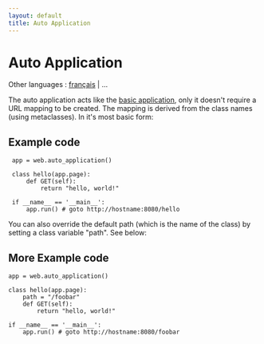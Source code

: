 ```yaml
---
layout: default
title: Auto Application
---
```


# Auto Application

Other languages : [français](/docs/0.3/apps/auto/fr) | ...

The auto application acts like the [basic application](/docs/0.3/apps/basic), only it doesn't require a URL mapping to be created.  The mapping is derived from the class names (using metaclasses). In it's most basic form:

## Example code 

     app = web.auto_application() 

     class hello(app.page): 
         def GET(self): 
             return "hello, world!"
     
     if __name__ == '__main__':
         app.run() # goto http://hostname:8080/hello

You can also override the default path (which is the name of the class) by setting a class variable "path".  See below:

## More Example code 

    app = web.auto_application() 
    
    class hello(app.page): 
        path = "/foobar"
        def GET(self): 
            return "hello, world!" 
    
    if __name__ == '__main__':
        app.run() # goto http://hostname:8080/foobar